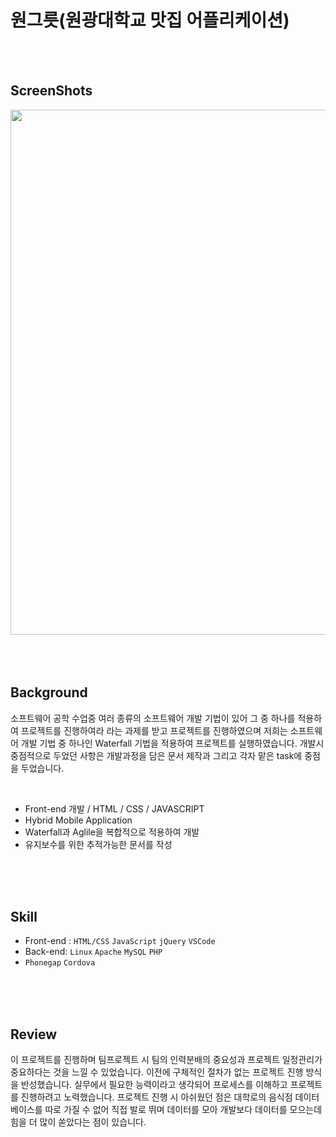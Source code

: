 # 원그릇(원광대학교 맛집 어플리케이션)

</br>
</br>

## ScreenShots
<div>
  <img width="840" src="https://user-images.githubusercontent.com/46414224/96336259-7b62d180-10b9-11eb-9463-31d5d8ef4888.png">
</div>  

</br>
</br>
</br>

## Background

소프트웨어 공학 수업중 여러 종류의 소프트웨어 개발 기법이 있어 그 중 하나를 적용하여 프로젝트를 진행하여라 라는 과제를 받고 프로젝트를 진행하였으며 저희는 소프트웨어 개발 기법 중 하나인 Waterfall 기법을 적용하여 프로젝트를 실행하였습니다.
개발시 중점적으로 두었던 사항은 개발과정을 담은 문서 제작과 그리고 각자 맡은 task에 중점을 두었습니다. 
  
</br>

 - Front-end 개발 / HTML / CSS / JAVASCRIPT 
 - Hybrid Mobile Application
 - Waterfall과 Aglile을 복합적으로 적용하여 개발
 - 유지보수를 위한 추적가능한 문서를 작성


</br>
</br>
</br>

## Skill
 - Front-end : `HTML/CSS` `JavaScript` `jQuery` `VSCode`  
 - Back-end:  `Linux` `Apache` `MySQL` `PHP`  
 - `Phonegap` `Cordova`  
 
</br>
</br>
</br>

## Review

 이 프로젝트를 진행하며 팀프로젝트 시 팀의 인력분배의 중요성과 프로젝트 일정관리가 중요하다는 것을 느낄 수 있었습니다. 이전에 구체적인 절차가 없는 프로젝트 진행 방식을 반성했습니다. 실무에서 필요한 능력이라고 생각되어 프로세스를 이해하고 프로젝트를 진행하려고 노력했습니다. 프로젝트 진행 시 아쉬웠던 점은 대학로의 음식점 데이터베이스를 따로 가질 수 없어 직접 발로 뛰며 데이터를 모아 개발보다 데이터를 모으는데 힘을 더 많이 쏟았다는 점이 있습니다.

</br>
</br>
